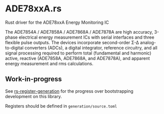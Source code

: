 # ADE78xxA.rs

Rust driver for the ADE78xxA Energy Monitoring IC

The ADE7854A / ADE7858A / ADE7868A / ADE7878A are high accuracy, 3-phase electrical energy measurement ICs with serial interfaces and three flexible pulse outputs. The devices incorporate second-order Σ-Δ analog-to-digital converters (ADCs), a digital integrator, reference circuitry, and all signal processing required to perform total (fundamental and harmonic) active, reactive (ADE7858A, ADE7868A, and ADE7878A), and apparent energy measurement and rms calculations.

## Work-in-progress
See [rs-register-generation](https://gitlab.local.securebits.com.au/common-lib/rs-register-generation) for the progress over bootstrapping development on this library.

Registers should be defined in `generation/source.toml`